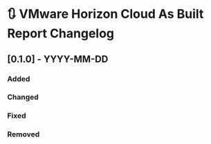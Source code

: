 # :arrows_clockwise: VMware Horizon Cloud As Built Report Changelog

## [0.1.0] - YYYY-MM-DD

### Added

### Changed

### Fixed

### Removed


